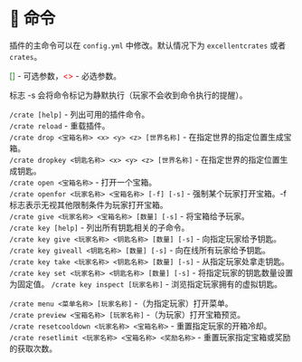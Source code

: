 # 📄 命令
插件的主命令可以在 `config.yml` 中修改。默认情况下为 `excellentcrates` 或者 `crates`。

<font color="green">[]</font> - 可选参数，<font color="red"><></font> - 必选参数。

标志 -s 会将命令标记为静默执行（玩家不会收到命令执行的提醒）。

`/crate [help]` - 列出可用的插件命令。    
`/crate reload` - 重载插件。    
`/crate drop <宝箱名称> <x> <y> <z> [世界名称]` - 在指定世界的指定位置生成宝箱。    
`/crate dropkey <钥匙名称> <x> <y> <z> [世界名称]` - 在指定世界的指定位置生成钥匙。    
`/crate open <宝箱名称>` - 打开一个宝箱。    
`/crate openfor <玩家名称> <宝箱名称> [-f] [-s]` - 强制某个玩家打开宝箱。-f 标志表示无视其他限制条件为玩家打开宝箱。    
`/crate give <玩家名称> <宝箱名称> [数量] [-s]` - 将宝箱给予玩家。    
`/crate key [help]` - 列出所有钥匙相关的子命令。    
    `/crate key give <玩家名称> <钥匙名称> [数量] [-s]` - 向指定玩家给予钥匙。    
    `/crate key giveall <钥匙名称> [数量] [-s]` - 向在线所有玩家给予钥匙。    
    `/crate key take <玩家名称> <钥匙名称> [数量] [-s]` - 从指定玩家处拿走钥匙。    
    `/crate key set <玩家名称> <钥匙名称> [数量] [-s]` - 将指定玩家的钥匙数量设置为固定值。
    `/crate key inspect [玩家名称]` - 浏览指定玩家拥有的虚拟钥匙。

`/crate menu <菜单名称> [玩家名称]` -（为指定玩家）打开菜单。    
`/crate preview <宝箱名称> [玩家名称]` -（为玩家）打开宝箱预览。    
`/crate resetcooldown <玩家名称> <宝箱名称>` - 重置指定玩家的开箱冷却。    
`/crate resetlimit <玩家名称> <宝箱名称> <奖励名称>` - 重置玩家指定宝箱或奖励的获取次数。